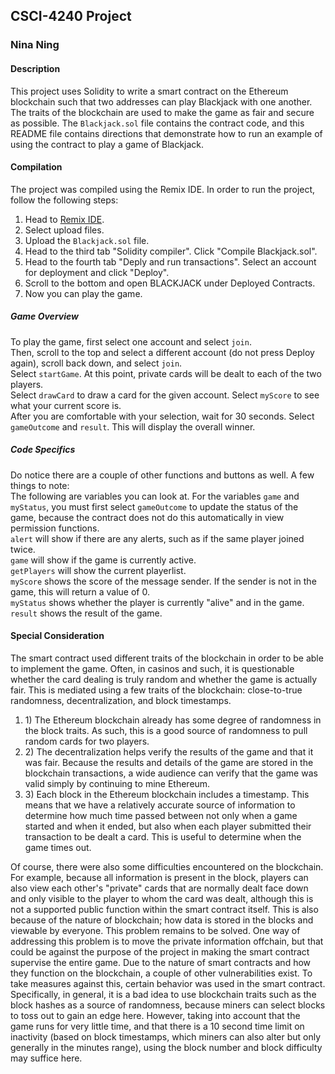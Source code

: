 ## CSCI-4240 Project
### Nina Ning
#### Description
This project uses Solidity to write a smart contract on the Ethereum blockchain such that two addresses can play Blackjack with one another. The traits of the blockchain are used to make the game as fair and secure as possible. The `Blackjack.sol` file contains the contract code, and this README file contains directions that demonstrate how to run an example of using the contract to play a game of Blackjack.  
#### Compilation
The project was compiled using the Remix IDE. In order to run the project, follow the following steps:  
1) Head to [Remix IDE](remix.ethereum.org).  
2) Select upload files.
3) Upload the `Blackjack.sol` file.
4) Head to the third tab "Solidity compiler". Click "Compile Blackjack.sol".
5) Head to the fourth tab "Deply and run transactions". Select an account for deployment and click "Deploy".
6) Scroll to the bottom and open BLACKJACK under Deployed Contracts.
7) Now you can play the game.
##### Game Overview
To play the game, first select one account and select `join`.  
Then, scroll to the top and select a different account (do not press Deploy again), scroll back down, and select `join`.  
Select `startGame`. At this point, private cards will be dealt to each of the two players.  
Select `drawCard` to draw a card for the given account. Select `myScore` to see what your current score is.  
After you are comfortable with your selection, wait for 30 seconds. Select `gameOutcome` and `result`. This will display the overall winner.  
##### Code Specifics
Do notice there are a couple of other functions and buttons as well. A few things to note:  
The following are variables you can look at. For the variables `game` and `myStatus`, you must first select `gameOutcome` to update the status of the game, because the contract does not do this automatically in view permission functions.  
`alert` will show if there are any alerts, such as if the same player joined twice.  
`game` will show if the game is currently active.  
`getPlayers` will show the current playerlist.  
`myScore` shows the score of the message sender. If the sender is not in the game, this will return a value of 0.  
`myStatus` shows whether the player is currently "alive" and in the game.  
`result` shows the result of the game.  
#### Special Consideration
The smart contract used different traits of the blockchain in order to be able to implement the game. Often, in casinos and such, it is questionable whether the card dealing is truly random and whether the game is actually fair. This is mediated using a few traits of the blockchain: close-to-true randomness, decentralization, and block timestamps.  
<ol>
<li>1) The Ethereum blockchain already has some degree of randomness in the block traits. As such, this is a good source of randomness to pull random cards for two players.  </li>
<li>2) The decentralization helps verify the results of the game and that it was fair. Because the results and details of the game are stored in the blockchain transactions, a wide audience can verify that the game was valid simply by continuing to mine Ethereum.  </li>
<li>3) Each block in the Ethereum blockchain includes a timestamp. This means that we have a relatively accurate source of information to determine how much time passed between not only when a game started and when it ended, but also when each player submitted their transaction to be dealt a card. This is useful to determine when the game times out.  </li>
</ol>
Of course, there were also some difficulties encountered on the blockchain. For example, because all information is present in the block, players can also view each other's "private" cards that are normally dealt face down and only visible to the player to whom the card was dealt, although this is not a supported public function within the smart contract itself. This is also because of the nature of blockchain; how data is stored in the blocks and viewable by everyone. This problem remains to be solved. One way of addressing this problem is to move the private information offchain, but that could be against the purpose of the project in making the smart contract supervise the entire game.
Due to the nature of smart contracts and how they function on the blockchain, a couple of other vulnerabilities exist. To take measures against this, certain behavior was used in the smart contract. Specifically, in general, it is a bad idea to use blockchain traits such as the block hashes as a source of randomness, because miners can select blocks to toss out to gain an edge here. However, taking into account that the game runs for very little time, and that there is a 10 second time limit on inactivity (based on block timestamps, which miners can also alter but only generally in the minutes range), using the block number and block difficulty may suffice here. 
